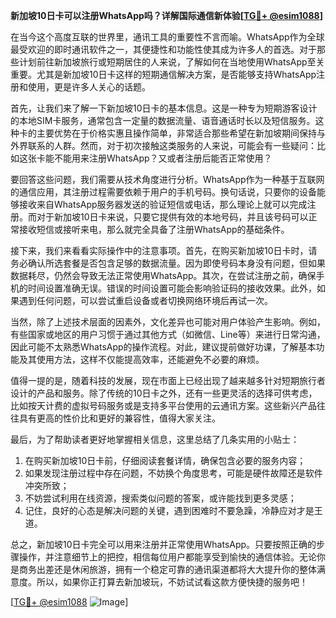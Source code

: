 **新加坡10日卡可以注册WhatsApp吗？详解国际通信新体验[[TG💪+ @esim1088](https://t.me/s/esim1088)]**

在当今这个高度互联的世界里，通讯工具的重要性不言而喻。WhatsApp作为全球最受欢迎的即时通讯软件之一，其便捷性和功能性使其成为许多人的首选。对于那些计划前往新加坡旅行或短期居住的人来说，了解如何在当地使用WhatsApp至关重要。尤其是新加坡10日卡这样的短期通信解决方案，是否能够支持WhatsApp注册和使用，更是许多人关心的话题。

首先，让我们来了解一下新加坡10日卡的基本信息。这是一种专为短期游客设计的本地SIM卡服务，通常包含一定量的数据流量、语音通话时长以及短信服务。这种卡的主要优势在于价格实惠且操作简单，非常适合那些希望在新加坡期间保持与外界联系的人群。然而，对于初次接触这类服务的人来说，可能会有一些疑问：比如这张卡能不能用来注册WhatsApp？又或者注册后能否正常使用？

要回答这些问题，我们需要从技术角度进行分析。WhatsApp作为一种基于互联网的通信应用，其注册过程需要依赖于用户的手机号码。换句话说，只要你的设备能够接收来自WhatsApp服务器发送的验证短信或电话，那么理论上就可以完成注册。而对于新加坡10日卡来说，只要它提供有效的本地号码，并且该号码可以正常接收短信或接听来电，那么就完全具备了注册WhatsApp的基础条件。

接下来，我们来看看实际操作中的注意事项。首先，在购买新加坡10日卡时，请务必确认所选套餐是否包含足够的数据流量。因为即使号码本身没有问题，但如果数据耗尽，仍然会导致无法正常使用WhatsApp。其次，在尝试注册之前，确保手机的时间设置准确无误。错误的时间设置可能会影响验证码的接收效果。此外，如果遇到任何问题，可以尝试重启设备或者切换网络环境后再试一次。

当然，除了上述技术层面的因素外，文化差异也可能对用户体验产生影响。例如，有些国家或地区的用户习惯于通过其他方式（如微信、Line等）来进行日常沟通，因此可能不太熟悉WhatsApp的操作流程。对此，建议提前做好功课，了解基本功能及其使用方法，这样不仅能提高效率，还能避免不必要的麻烦。

值得一提的是，随着科技的发展，现在市面上已经出现了越来越多针对短期旅行者设计的产品和服务。除了传统的10日卡之外，还有一些更灵活的选择可供考虑，比如按天计费的虚拟号码服务或是支持多平台使用的云通讯方案。这些新兴产品往往具有更高的性价比和更好的兼容性，值得大家关注。

最后，为了帮助读者更好地掌握相关信息，这里总结了几条实用的小贴士：
1. 在购买新加坡10日卡前，仔细阅读套餐详情，确保包含必要的服务内容；
2. 如果发现注册过程中存在问题，不妨换个角度思考，可能是硬件故障还是软件冲突所致；
3. 不妨尝试利用在线资源，搜索类似问题的答案，或许能找到更多灵感；
4. 记住，良好的心态是解决问题的关键，遇到困难时不要急躁，冷静应对才是王道。

总之，新加坡10日卡完全可以用来注册并正常使用WhatsApp。只要按照正确的步骤操作，并注意细节上的把控，相信每位用户都能享受到愉快的通信体验。无论你是商务出差还是休闲旅游，拥有一个稳定可靠的通讯渠道都将大大提升你的整体满意度。所以，如果你正打算去新加坡玩，不妨试试看这款方便快捷的服务吧！

[[TG💪+ @esim1088](https://t.me/s/esim1088) ![Image](https://i.postimg.cc/4NQfJmqS/Snipaste-2025-05-13-00-14-12.png)]